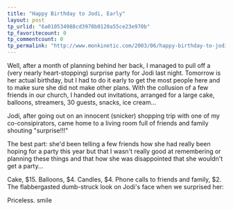 ```yaml
---
title: "Happy Birthday to Jodi, Early"
layout: post
tp_urlid: "6a010534988cd3970b0120a55ce23e970b"
tp_favoritecount: 0
tp_commentcount: 0
tp_permalink: "http://www.monkinetic.com/2003/06/happy-birthday-to-jodi-early.html"
---
```

Well, after a month of planning behind her back, I managed to pull off a (very nearly heart-stopping) surprise party for Jodi last night. Tomorrow is her actual birthday, but I had to do it early to get the most people here and to make sure she did not make other plans. With the collusion of a few friends in our church, I handed out invitations, arranged for a large cake, balloons, streamers, 30 guests, snacks, ice cream...

Jodi, after going out on an innocent (snicker) shopping trip with one of my co-consipirators, came home to a living room full of friends and family shouting &quot;surprise!!!&quot;

The best part: she&#39;d been telling a few friends how she had really been hoping for a party this year but that I wasn&#39;t really good at remembering or planning these things and that how she was disappointed that she wouldn&#39;t get a party...

Cake, $15. Balloons, $4. Candles, $4. Phone calls to friends and family, $2. The flabbergasted dumb-struck look on Jodi&#39;s face when we surprised her:

Priceless. smile
